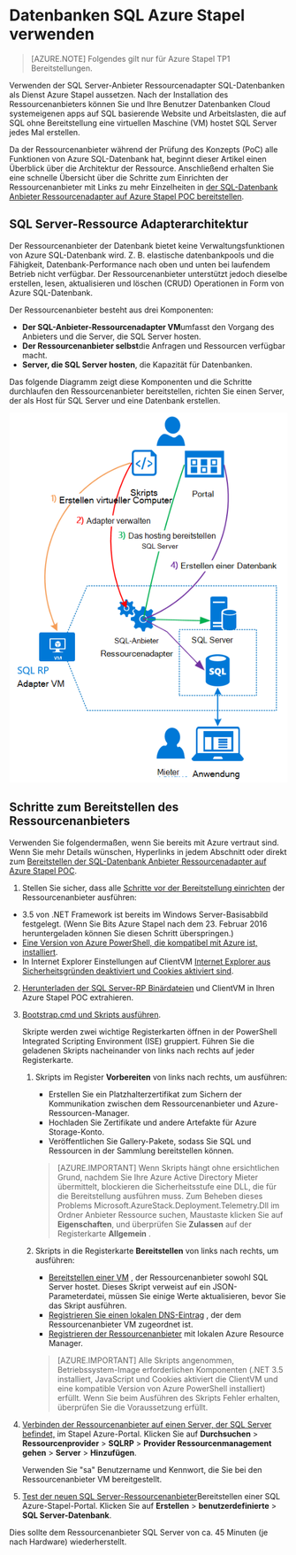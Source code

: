 <properties
    pageTitle="Verwendung von Datenbanken SQL Azure Stapel | Microsoft Azure"
    description="Erfahren Sie, wie Sie SQL-Datenbanken als Dienst in Azure Stack und die Schritte der SQL Server-Anbieter Ressourcenadapter Bereitstellung bereitstellen können."
    services="azure-stack"
    documentationCenter=""
    authors="Dumagar"
    manager="byronr"
    editor=""/>

<tags
    ms.service="multiple"
    ms.workload="na"
    ms.tgt_pltfrm="na"
    ms.devlang="na"
    ms.topic="article"
    ms.date="09/26/2016"
    ms.author="dumagar"/>

# <a name="use-sql-databases-on-azure-stack"></a>Datenbanken SQL Azure Stapel verwenden

> [AZURE.NOTE] Folgendes gilt nur für Azure Stapel TP1 Bereitstellungen.

Verwenden der SQL Server-Anbieter Ressourcenadapter SQL-Datenbanken als Dienst Azure Stapel aussetzen. Nach der Installation des Ressourcenanbieters können Sie und Ihre Benutzer Datenbanken Cloud systemeigenen apps auf SQL basierende Website und Arbeitslasten, die auf SQL ohne Bereitstellung eine virtuellen Maschine (VM) hostet SQL Server jedes Mal erstellen.

Da der Ressourcenanbieter während der Prüfung des Konzepts (PoC) alle Funktionen von Azure SQL-Datenbank hat, beginnt dieser Artikel einen Überblick über die Architektur der Ressource. Anschließend erhalten Sie eine schnelle Übersicht über die Schritte zum Einrichten der Ressourcenanbieter mit Links zu mehr Einzelheiten in [der SQL-Datenbank Anbieter Ressourcenadapter auf Azure Stapel POC bereitstellen](azure-stack-sql-rp-deploy-long.md).

## <a name="sql-server-resource-provider-adapter-architecture"></a>SQL Server-Ressource Adapterarchitektur
Der Ressourcenanbieter der Datenbank bietet keine Verwaltungsfunktionen von Azure SQL-Datenbank wird. Z. B. elastische datenbankpools und die Fähigkeit, Datenbank-Performance nach oben und unten bei laufendem Betrieb nicht verfügbar. Der Ressourcenanbieter unterstützt jedoch dieselbe erstellen, lesen, aktualisieren und löschen (CRUD) Operationen in Form von Azure SQL-Datenbank.

Der Ressourcenanbieter besteht aus drei Komponenten:

- **Der SQL-Anbieter-Ressourcenadapter VM**umfasst den Vorgang des Anbieters und die Server, die SQL Server hosten.
- **Der Ressourcenanbieter selbst**die Anfragen und Ressourcen verfügbar macht.
- **Server, die SQL Server hosten**, die Kapazität für Datenbanken.

Das folgende Diagramm zeigt diese Komponenten und die Schritte durchlaufen den Ressourcenanbieter bereitstellen, richten Sie einen Server, der als Host für SQL Server und eine Datenbank erstellen.

![Azure SQL-Stack Ressource Adapter einfache Architektur](./media/azure-stack-sql-rp-deploy-short/sqlrparch.png)

## <a name="quick-steps-to-deploy-the-resource-provider"></a>Schritte zum Bereitstellen des Ressourcenanbieters
Verwenden Sie folgendermaßen, wenn Sie bereits mit Azure vertraut sind. Wenn Sie mehr Details wünschen, Hyperlinks in jedem Abschnitt oder direkt zum [Bereitstellen der SQL-Datenbank Anbieter Ressourcenadapter auf Azure Stapel POC](azure-stack-sql-rp-deploy-long.md).

1.  Stellen Sie sicher, dass alle [Schritte vor der Bereitstellung einrichten](azure-stack-sql-rp-deploy-long.md#set-up-steps-before-you-deploy) der Ressourcenanbieter ausführen:

  - 3.5 von .NET Framework ist bereits im Windows Server-Basisabbild festgelegt. (Wenn Sie Bits Azure Stapel nach dem 23. Februar 2016 heruntergeladen können Sie diesen Schritt überspringen.)
  - [Eine Version von Azure PowerShell, die kompatibel mit Azure ist, installiert](http://aka.ms/azStackPsh).
  - In Internet Explorer Einstellungen auf ClientVM [Internet Explorer aus Sicherheitsgründen deaktiviert und Cookies aktiviert sind](azure-stack-sql-rp-deploy-long.md#Turn-off-IE-enhanced-security-and-enable-cookies).

2. [Herunterladen der SQL Server-RP Binärdateien](http://aka.ms/massqlrprfrsh) und ClientVM in Ihren Azure Stapel POC extrahieren.

3. [Bootstrap.cmd und Skripts ausführen](azure-stack-sql-rp-deploy-long.md#Bootstrap-the-resource-provider-deployment-PowerShell-and-Prepare-for-deployment).

    Skripte werden zwei wichtige Registerkarten öffnen in der PowerShell Integrated Scripting Environment (ISE) gruppiert. Führen Sie die geladenen Skripts nacheinander von links nach rechts auf jeder Registerkarte.

    1. Skripts im Register **Vorbereiten** von links nach rechts, um ausführen:

        - Erstellen Sie ein Platzhalterzertifikat zum Sichern der Kommunikation zwischen dem Ressourcenanbieter und Azure-Ressourcen-Manager.
        - Hochladen Sie Zertifikate und andere Artefakte für Azure Storage-Konto.
        - Veröffentlichen Sie Gallery-Pakete, sodass Sie SQL und Ressourcen in der Sammlung bereitstellen können.

        > [AZURE.IMPORTANT] Wenn Skripts hängt ohne ersichtlichen Grund, nachdem Sie Ihre Azure Active Directory Mieter übermittelt, blockieren die Sicherheitsstufe eine DLL, die für die Bereitstellung ausführen muss. Zum Beheben dieses Problems Microsoft.AzureStack.Deployment.Telemetry.Dll im Ordner Anbieter Ressource suchen, Maustaste klicken Sie auf **Eigenschaften**, und überprüfen Sie **Zulassen** auf der Registerkarte **Allgemein** .

    1. Skripts in die Registerkarte **Bereitstellen** von links nach rechts, um ausführen:

        - [Bereitstellen einer VM](azure-stack-sql-rp-deploy-long.md#Deploy-the-SQL-Server-Resource-Provider-VM) , der Ressourcenanbieter sowohl SQL Server hostet. Dieses Skript verweist auf ein JSON-Parameterdatei, müssen Sie einige Werte aktualisieren, bevor Sie das Skript ausführen.
        - [Registrieren Sie einen lokalen DNS-Eintrag](azure-stack-sql-rp-deploy-long.md#Update-the-local-DNS) , der dem Ressourcenanbieter VM zugeordnet ist.
        - [Registrieren der Ressourcenanbieter](azure-stack-sql-rp-deploy-long.md#Register-the-SQL-RP-Resource-Provider) mit lokalen Azure Resource Manager.

        > [AZURE.IMPORTANT] Alle Skripts angenommen, Betriebssystem-Image erforderlichen Komponenten (.NET 3.5 installiert, JavaScript und Cookies aktiviert die ClientVM und eine kompatible Version von Azure PowerShell installiert) erfüllt. Wenn Sie beim Ausführen des Skripts Fehler erhalten, überprüfen Sie die Voraussetzung erfüllt.

6. [Verbinden der Ressourcenanbieter auf einen Server, der SQL Server befindet,](#Provide-capacity-to-your-SQL-Resource-Provider-by-connecting-it-to-a-hosting-SQL-server) im Stapel Azure-Portal. Klicken Sie auf **Durchsuchen** &gt; **Ressourcenprovider** &gt; **SQLRP** &gt; **Provider Ressourcenmanagement gehen** &gt; **Server** &gt; **Hinzufügen**.

    Verwenden Sie "sa" Benutzername und Kennwort, die Sie bei den Ressourcenanbieter VM bereitgestellt.

7. [Test der neuen SQL Server-Ressourcenanbieter](/azure-stack-sql-rp-deploy-long.md#create-your-first-sql-database-to-test-your-deployment)Bereitstellen einer SQL Azure-Stapel-Portal. Klicken Sie auf **Erstellen** &gt; **benutzerdefinierte** &gt; **SQL Server-Datenbank**.

Dies sollte dem Ressourcenanbieter SQL Server von ca. 45 Minuten (je nach Hardware) wiederherstellt.
